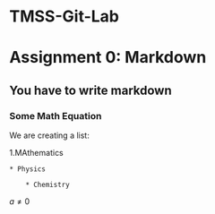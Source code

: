 # TMSS-Git-Lab
# Assignment 0: Markdown
## You have to write markdown
### Some Math Equation

We are creating a list:

1.MAthematics

	* Physics

		* Chemistry

$a \ne 0$